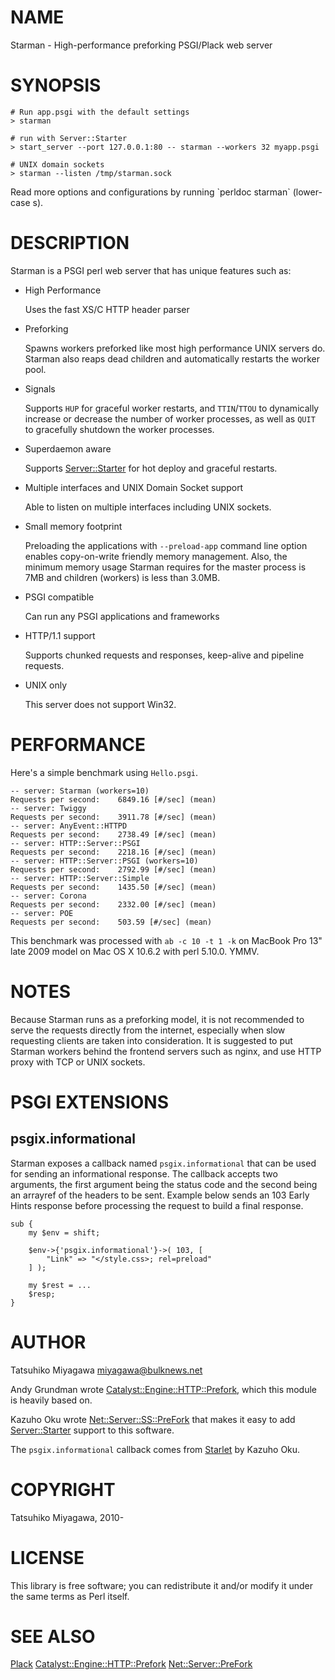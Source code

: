 # NAME

Starman - High-performance preforking PSGI/Plack web server

# SYNOPSIS

    # Run app.psgi with the default settings
    > starman

    # run with Server::Starter
    > start_server --port 127.0.0.1:80 -- starman --workers 32 myapp.psgi

    # UNIX domain sockets
    > starman --listen /tmp/starman.sock

Read more options and configurations by running \`perldoc starman\` (lower-case s).

# DESCRIPTION

Starman is a PSGI perl web server that has unique features such as:

- High Performance

    Uses the fast XS/C HTTP header parser

- Preforking

    Spawns workers preforked like most high performance UNIX servers
    do. Starman also reaps dead children and automatically restarts the
    worker pool.

- Signals

    Supports `HUP` for graceful worker restarts, and `TTIN`/`TTOU` to
    dynamically increase or decrease the number of worker processes, as
    well as `QUIT` to gracefully shutdown the worker processes.

- Superdaemon aware

    Supports [Server::Starter](https://metacpan.org/pod/Server%3A%3AStarter) for hot deploy and graceful restarts.

- Multiple interfaces and UNIX Domain Socket support

    Able to listen on multiple interfaces including UNIX sockets.

- Small memory footprint

    Preloading the applications with `--preload-app` command line option
    enables copy-on-write friendly memory management. Also, the minimum
    memory usage Starman requires for the master process is 7MB and
    children (workers) is less than 3.0MB.

- PSGI compatible

    Can run any PSGI applications and frameworks

- HTTP/1.1 support

    Supports chunked requests and responses, keep-alive and pipeline requests.

- UNIX only

    This server does not support Win32.

# PERFORMANCE

Here's a simple benchmark using `Hello.psgi`.

    -- server: Starman (workers=10)
    Requests per second:    6849.16 [#/sec] (mean)
    -- server: Twiggy
    Requests per second:    3911.78 [#/sec] (mean)
    -- server: AnyEvent::HTTPD
    Requests per second:    2738.49 [#/sec] (mean)
    -- server: HTTP::Server::PSGI
    Requests per second:    2218.16 [#/sec] (mean)
    -- server: HTTP::Server::PSGI (workers=10)
    Requests per second:    2792.99 [#/sec] (mean)
    -- server: HTTP::Server::Simple
    Requests per second:    1435.50 [#/sec] (mean)
    -- server: Corona
    Requests per second:    2332.00 [#/sec] (mean)
    -- server: POE
    Requests per second:    503.59 [#/sec] (mean)

This benchmark was processed with `ab -c 10 -t 1 -k` on MacBook Pro
13" late 2009 model on Mac OS X 10.6.2 with perl 5.10.0. YMMV.

# NOTES

Because Starman runs as a preforking model, it is not recommended to
serve the requests directly from the internet, especially when slow
requesting clients are taken into consideration. It is suggested to
put Starman workers behind the frontend servers such as nginx, and use
HTTP proxy with TCP or UNIX sockets.

# PSGI EXTENSIONS

## psgix.informational

Starman exposes a callback named `psgix.informational` that can be
used for sending an informational response. The callback accepts two
arguments, the first argument being the status code and the second
being an arrayref of the headers to be sent. Example below sends an
103 Early Hints response before processing the request to build a
final response.

    sub {
        my $env = shift;

        $env->{'psgix.informational'}->( 103, [
            "Link" => "</style.css>; rel=preload"
        ] );

        my $rest = ...
        $resp;
    }

# AUTHOR

Tatsuhiko Miyagawa <miyagawa@bulknews.net>

Andy Grundman wrote [Catalyst::Engine::HTTP::Prefork](https://metacpan.org/pod/Catalyst%3A%3AEngine%3A%3AHTTP%3A%3APrefork), which this module
is heavily based on.

Kazuho Oku wrote [Net::Server::SS::PreFork](https://metacpan.org/pod/Net%3A%3AServer%3A%3ASS%3A%3APreFork) that makes it easy to add
[Server::Starter](https://metacpan.org/pod/Server%3A%3AStarter) support to this software.

The `psgix.informational` callback comes from [Starlet](https://metacpan.org/pod/Starlet) by Kazuho Oku.

# COPYRIGHT

Tatsuhiko Miyagawa, 2010-

# LICENSE

This library is free software; you can redistribute it and/or modify
it under the same terms as Perl itself.

# SEE ALSO

[Plack](https://metacpan.org/pod/Plack) [Catalyst::Engine::HTTP::Prefork](https://metacpan.org/pod/Catalyst%3A%3AEngine%3A%3AHTTP%3A%3APrefork) [Net::Server::PreFork](https://metacpan.org/pod/Net%3A%3AServer%3A%3APreFork)
